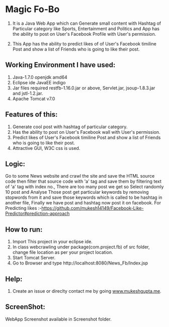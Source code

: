 # Magic Fo-Bo

1. It is a Java Web App which can Generate small content with Hashtag of Particular category like Sports, Entertainment and Politics and App has the ability to post on User's Facebook Profile with User's permission.

2. This App has the ability to predict likes of of User's Facebook timiline Post and show a list of Friends who is going to like their post.


Working Environment I have used:
--------------------------------
1. Java-1.7.0 openjdk amd64
2. Eclipse ide JavaEE indigo
3. Jar files required restfb-1.16.0.jar or above, Servlet.jar, jsoup-1.8.3.jar and jstl-1.2.jar.
4. Apache Tomcat v7.0   


Features of this:
-----------------

1. Generate cool post with hashtag of particular category.
2. Has the ability to post on User's Facebook wall with User's permission.
3. Predict likes of User's Facebook timiline Post and show a list of Friends who is going to like their post.
4. Attractive GUI, W3C css is used.


Logic:
------
Go to some News website and crawl the site and save the HTML source code then filter that source code with 'a' tag and save them by filtering text of 'a' tag with index no., There are too many post we get so Select randomly 10  post and Analyse Those post get particular keywords by removing stopwords from it and save those keywords which is called to be hashtag in another file, Finally we have post and hashtag now post it on facebook.
For Predicting likes :-https://github.com/mukesh14149/Facebook-Like-Predictor#prediction-approach
  

How to run:
----------- 
1. Import This project in your eclipse ide.
2. In class webcrawling under package(com.project.fb) of src folder, change file location as per your project location.
4. Start Tomcat Server.
5. Go to Browser and type http://localhost:8080/News_Fb/Index.jsp


Help:
-----
1. Create an issue or direclty contact me by going www.mukeshgupta.me.



ScreenShot:
-----------
WebApp Screenshot available in Screenshot folder. 



